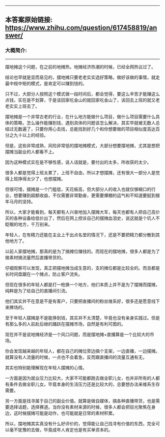 ----------------------------------------
## 本答案原始链接: https://www.zhihu.com/question/617458819/answer/
### 大概简介: 
----------------------------------------
摆地摊这个问题，在之前的地摊热，地摊经济热潮的时候，已经全网热议过了。

结论也早就是显而易见的，摆地摊只要老老实实选好策略，做好该做的事情，就走最中规中矩的模式，是肯定可以赚到钱的。

只不过，大部分人按照这个模式做一段时间后，都会觉得，要这么辛苦才能赚这么点钱，实在是不划算，于是该回家吃金山的就回家吃金山了，该回去上班的就又老老实实上班去了。

摆地摊是一个非常古老的行业，在什么地方能做什么项目，做什么项目需要什么具体的策略，怎么操作能赚到钱，遇到具体的问题该怎么解决，其实早就被无数人总结过无数遍了，只要你用心去找，总能找到好几个和你想要做的项目相似度高达百分之九十以上的经验。

但是，这些非常成熟，风险非常低的摆地摊模式，大部分想要摆地摊，尤其是想把摆摊当副业的人都看不上。

因为这种模式实在是不够性感，说人话就是，要付出的太多，所收获的太少。

很多人都是觉得上班太累了，上班不自由，所以才想摆摊，还有很大一部分人是觉得上班挣得太少了，也想摆摊。

但很可惜，摆摊是一个门槛低，天花板高，但大部分人的收入也就仅够糊口的行业，想要赚到超额收益，不仅需要非常勤奋，更需要爆棚的运气和不知道要挺到猴年马月的坚持。

所以，大家才能看到，每天都有人兴奋地加入摆摊大军，每天也都有人把自己高价买的各种设备给低价出了，然后在网上控诉自己的摆摊血泪史，说这就是个坑人不眨眼的地方，千万别来。

年轻人，在有精力还能在主业上干出点名堂的情况下，还是不要把精力都分散到其他地方了。

以前人家摆地摊，那真的是为了搞摊位赚钱的。而现在的摆地摊，很多人都是为了做素材搞流量然后直播带货的。

仔细观察可以发现，真正把摆地摊当成生意的，支的摊位都是比较全的。而且都是长时间盘踞在一个摊点，防止客户流失。

但现在很多的年轻人都是打一枪换一个地方，他们本质上并不是为了摆摊而摆摊，纯粹是为了给自己的直播间引流。

他们其实并不在意是不是有客户，只要把直播间的粉丝维系好，很多还是愿意线下来捧场的。

至于年轻人摆摊是不是能挣到钱，其实并不太清楚，毕竟也没有亲身实践过。但是有那么多的人前赴后继的踊跃在摆摊市场，自然是有利可图的。

现在并不是说地摊经济是一个风口问题，而是摆地摊+直播算是一个比较大的市场。

你会发现越来越的年轻人，都在自己的摊位旁边搞个支架，一边直播，一边摆摊。就算没有人流量的时候，一点也不会着急，反而跟直播间的流量互通有无，

其实也特别能理解现在年轻人摆摊的心情。

一方面是因为就业压力比较大，大家不可能都跑去做全职儿女，也并非所有的人都有条件去做全职儿女。毕竟本身的生活压力还是比较大的，总要想办法来维系生存需要。

另一方面是找寻属于自己的副业价值。就算是做自媒体，搞各种直播带货，也是需要选择话题，选择赛道。当你没有素材来源的时候，很多人都会把目光聚焦在身边，这时候摆摊可能是动作，也可能就是日常的素材积累。

所以，摆地摊其实真没有什么好评价的，觉得能让自己找寻有价值的东西，完全可以毫不犹豫的去做，毕竟成年人肯定也是有买单资本的。